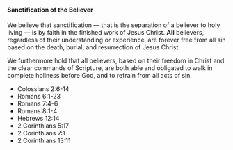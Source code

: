 #### Sanctification of the Believer

We believe that sanctification &mdash; that is the separation of a believer to holy living &mdash; is by faith in the finished work of Jesus Christ. **All** believers, regardless of their understanding or experience, are forever free from all sin based on the death, burial, and resurrection of Jesus Christ.

We furthermore hold that all believers, based on their freedom in Christ and the clear commands of Scripture, are both able and obligated to walk in complete holiness before God, and to refrain from all acts of sin.

* Colossians 2:6-14
* Romans 6:1-23
* Romans 7:4-6
* Romans 8:1-4
* Hebrews 12:14
* 2 Corinthians 5:17
* 2 Corinthians 7:1
* 2 Corinthians 13:11
